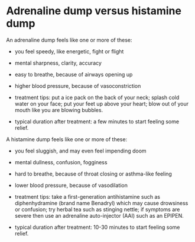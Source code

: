 <!--
source: gpt-3 + jph editing
tags: symptoms differentials
-->

# Adrenaline dump versus histamine dump

An adrenaline dump feels like one or more of these:

* you feel speedy, like energetic, fight or flight

* mental sharpness, clarity, accuracy

* easy to breathe, because of airways opening up

* higher blood pressure, because of vasoconstriction

* treatment tips: put a ice pack on the back of your neck; splash cold water on your face; put your feet up above your heart; blow out of your mouth like you are blowing bubbles.

* typical duration after treatment: a few minutes to start feeling some relief.

A histamine dump feels like one or more of these:

* you feel sluggish, and may even feel impending doom

* mental dullness, confusion, fogginess

* hard to breathe, because of throat closing or asthma-like feeling

* lower blood pressure, because of vasodilation

* treatment tips: take a first-generation antihistamine such as diphenhydramine (brand name Benadryl) which may cause drowsiness or confusion; try herbal tea such as stinging nettle; if symptoms are severe then use an adrenaline auto-injector (AAI) such as an EPIPEN.

* typical duration after treatment: 10-30 minutes to start feeling some relief.
